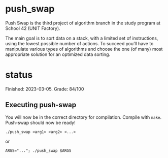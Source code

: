 # push_swap
Push Swap is the third project of algorithm branch in the study program at School 42 (UNIT Factory).

The main goal is to sort data on a stack, with a limited set of instructions, using the lowest possible number of actions. To succeed you’ll have to manipulate various types of algorithms and choose the one (of many) most appropriate solution for an optimized data sorting.

# status

Finished: 2023-03-05. Grade: 84/100

## Executing push-swap

You will now be in the correct directory for compilation. Compile with ```make```. Push-swap should now be ready!

```shell
./push_swap <arg1> <arg2> <...>
```
or

```shell
ARGS="..."; ./push_swap $ARGS
```
